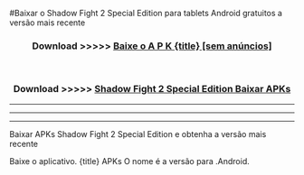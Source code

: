 #Baixar o Shadow Fight 2 Special Edition   para tablets Android gratuitos a versão mais recente


<div align="center">
<h3>Download >>>>> <a href="https://pt-web.web.app/?pt= {title}">Baixe o A P K {title} [sem anúncios]</a></h3><br>

<h3>Download >>>>> <a href="https://pt-web.web.app/?pt= {title}">Shadow Fight 2 Special Edition  Baixar APKs</a></h3>
</div>

----------------------------------------------------------

----------------------------------------------------------

----------------------------------------------------------

Baixar APKs Shadow Fight 2 Special Edition  e obtenha a versão mais recente

Baixe o aplicativo. {title} APKs O nome é a versão para .Android.


